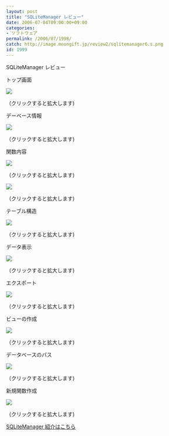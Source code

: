 ```yaml
---
layout: post
title: "SQLiteManager レビュー"
date: 2006-07-04T09:00:00+09:00
categories:
- ソフトウェア
permalink: /2006/07/1998/
catch: http://image.moongift.jp/review2/sqlitemanager6.s.png
id: 1999
---
```

SQLiteManager レビュー  
<!--more-->

トップ画面

  

[![](http://image.moongift.jp/review2/sqlitemanager1.s.png)](http://image.moongift.jp/review2/sqlitemanager1.png)  
  
（クリックすると拡大します)

  

デーベース情報

  

[![](http://image.moongift.jp/review2/sqlitemanager2.s.png)](http://image.moongift.jp/review2/sqlitemanager2.png)  
  
（クリックすると拡大します)

  

関数内容

  

[![](http://image.moongift.jp/review2/sqlitemanager3.s.png)](http://image.moongift.jp/review2/sqlitemanager3.png)  
  
（クリックすると拡大します)

  

[![](http://image.moongift.jp/review2/sqlitemanager4.s.png)](http://image.moongift.jp/review2/sqlitemanager4.png)  
  
（クリックすると拡大します)

  

テーブル構造

  

[![](http://image.moongift.jp/review2/sqlitemanager5.s.png)](http://image.moongift.jp/review2/sqlitemanager5.png)  
  
（クリックすると拡大します)

  

データ表示

  

[![](http://image.moongift.jp/review2/sqlitemanager6.s.png)](http://image.moongift.jp/review2/sqlitemanager6.png)  
  
（クリックすると拡大します)

  

エクスポート

  

[![](http://image.moongift.jp/review2/sqlitemanager7.s.png)](http://image.moongift.jp/review2/sqlitemanager7.png)  
  
（クリックすると拡大します)

  

ビューの作成

  

[![](http://image.moongift.jp/review2/sqlitemanager8.s.png)](http://image.moongift.jp/review2/sqlitemanager8.png)  
  
（クリックすると拡大します)

  

データベースのパス

  

[![](http://image.moongift.jp/review2/sqlitemanager10.s.png)](http://image.moongift.jp/review2/sqlitemanager10.png)  
  
（クリックすると拡大します)

  

新規関数作成

  

[![](http://image.moongift.jp/review2/sqlitemanager11.s.png)](http://image.moongift.jp/review2/sqlitemanager11.png)  
  
（クリックすると拡大します)

  

[SQLiteManager 紹介はこちら](http://oss.moongift.jp/intro/i-1996.html)


